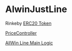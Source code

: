 # AlwinJustLine

Rinkeby
[ERC20 Token](https://rinkeby.etherscan.io/address/0x9497271d070c3fa79a4d6ca58ee22bec6f65d04c#code)

[PriceController](https://rinkeby.etherscan.io/address/0xaf2afd9e832ca39dd9d88b7033ccbbb51eb5c141#readContract)

[AllWin Line Main Logic](https://rinkeby.etherscan.io/address/0x0f3aa3fdc328b0c145290789f62ccc350ca1890a#code)
